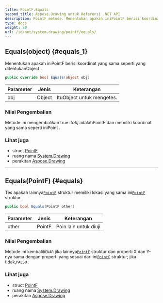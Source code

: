 ```yaml
---
title: PointF.Equals
second_title: Aspose.Drawing untuk Referensi .NET API
description: PointF metode. Menentukan apakah iniPointF berisi koordinat yang sama seperti yang ditentukanObject .
type: docs
weight: 80
url: /id/net/system.drawing/pointf/equals/
---
```

## Equals(object) {#equals_1}

Menentukan apakah iniPointF berisi koordinat yang sama seperti yang ditentukanObject .

```csharp
public override bool Equals(object obj)
```

| Parameter | Jenis | Keterangan |
| --- | --- | --- |
| obj | Object | ItuObject untuk mengetes. |

### Nilai Pengembalian

Metode ini mengembalikan true if*obj* adalahPointF dan memiliki koordinat yang sama seperti iniPoint .

### Lihat juga

* struct [PointF](../)
* ruang nama [System.Drawing](../../pointf/)
* perakitan [Aspose.Drawing](../../../)

---

## Equals(PointF) {#equals}

Tes apakah lainnya[`PointF`](../) struktur memiliki lokasi yang sama ini[`PointF`](../) struktur.

```csharp
public bool Equals(PointF other)
```

| Parameter | Jenis | Keterangan |
| --- | --- | --- |
| other | PointF | Poin lain untuk diuji |

### Nilai Pengembalian

Metode ini kembali`BENAR` jika lainnya[`PointF`](../) struktur dan properti X dan Y-nya sama dengan properti yang sesuai dari ini[`PointF`](../) struktur; jika tidak,`PALSU` .

### Lihat juga

* struct [PointF](../)
* ruang nama [System.Drawing](../../pointf/)
* perakitan [Aspose.Drawing](../../../)


